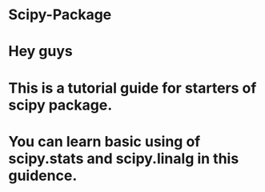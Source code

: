# Scipy-Package
# Hey guys
# This is a tutorial guide for starters of scipy package.
# You can learn basic using of scipy.stats and scipy.linalg in this guidence.
